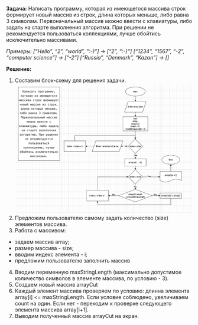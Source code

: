 **Задача:**
Написать программу, которая из имеющегося массива строк формирует новый массив из строк, длина которых меньше, либо равна 3 символам. Первоначальный массив можно ввести с клавиатуры, либо задать на старте выполнения алгоритма. При решении не рекомендуется пользоваться коллекциями, лучше обойтись исключительно массивами.

*Примеры: [“Hello”, “2”, “world”, “:-)”] → [“2”, “:-)”] [“1234”, “1567”, “-2”, “computer science”] → [“-2”] [“Russia”, “Denmark”, “Kazan”] → []*

**Решение:**
1. Составим блок-схему для решения задачи.
![Block Diagram of solution](BlockDiagram.png)
2. Предложим пользователю самому задать количество (size) элементов массива.
3. Работа с массивом:
* задаем массив array;
* размер массива - size;
* вводим индекс элемента - i;
* предложим пользователю заполнить массив
4. Вводим переменную maxStringLength (максимально допустимое количество символов в элементе массива, по условию - 3).
5. Создаем новый массив arrayCut
6. Каждый элемент массива проверяем по условию: длинна элемента array[i] <= maxStringLength. Если условие соблюдено, увеличиваем count на один. Если нет - переходим к проверке следующего элемента массива array[i+1].
7. Выводим полученный массив arrayCut на экран.